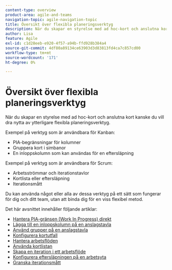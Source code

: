 ```yaml
---
content-type: overview
product-area: agile-and-teams
navigation-topic: agile-navigation-topic
title: Översikt över flexibla planeringsverktyg
description: När du skapar en styrelse med ad hoc-kort och anslutna kort kanske du vill utnyttja de extra flexibla planeringsverktygen i ritytorna.
author: Lisa
feature: Agile
exl-id: c1d28eeb-e920-4f57-a94b-ffd928b384a4
source-git-commit: 4df80a89134ce63903d3d83813fd4ca7c857cd00
workflow-type: tm+mt
source-wordcount: '171'
ht-degree: 0%

---
```


# Översikt över flexibla planeringsverktyg

När du skapar en styrelse med ad hoc-kort och anslutna kort kanske du vill dra nytta av ytterligare flexibla planeringsverktyg.

Exempel på verktyg som är användbara för Kanban:

* PIA-begränsningar för kolumner
* Gruppera kort i simbanor
* En inloppskolumn som kan användas för en eftersläpning

Exempel på verktyg som är användbara för Scrum:

* Arbetsströmmar och iterationstavlor
* Kortlista eller eftersläpning
* Iterationsmått

Du kan använda något eller alla av dessa verktyg på ett sätt som fungerar för dig och ditt team, utan att binda dig för en viss flexibel metod.

Det här avsnittet innehåller följande artiklar:

* [Hantera PIA-gränsen (Work In Progress) direkt](/help/quicksilver/agile/use-boards-agile-planning-tools/manage-wip-limit-on-board.md)
* [Lägga till en inloppskolumn på en anslagstavla](/help/quicksilver/agile/use-boards-agile-planning-tools/add-intake-column-to-board.md)
* [Använd grupper på en anslagstavla](/help/quicksilver/agile/use-boards-agile-planning-tools/group-cards-on-board.md)
* [Konfigurera kortutfall](/help/quicksilver/agile/use-boards-agile-planning-tools/configure-card-falloff.md)
* [Hantera arbetsflöden](/help/quicksilver/agile/use-boards-agile-planning-tools/manage-collections.md)
* [Använda kortlistan](/help/quicksilver/agile/use-boards-agile-planning-tools/use-card-list.md)
* [Skapa en iteration i ett arbetsflöde](/help/quicksilver/agile/use-boards-agile-planning-tools/create-an-iteration-in-workstream.md)
* [Konfigurera eftersläpningen på en arbetsyta](/help/quicksilver/agile/use-boards-agile-planning-tools/configure-backlog-workstream-board.md)
* [Granska iterationsmått](/help/quicksilver/agile/use-boards-agile-planning-tools/review-iteration-metrics.md)
